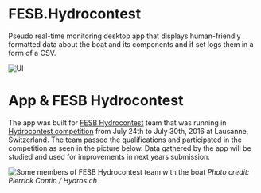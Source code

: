 # FESB.Hydrocontest

Pseudo real-time monitoring desktop app that displays human-friendly formatted data about the boat and its components and if set logs them in a form of a CSV.    
    
![UI](http://i.imgur.com/eLyxvOH.png "UI")

App & FESB Hydrocontest
=====
The app was built for [FESB Hydrocontest](https://www.facebook.com/FESB-Hydrocontest-813665482093093/) team that was running in [Hydrocontest competition](http://www.hydrocontest.org/en/) from July 24th to July 30th, 2016 at Lausanne, Switzerland. The team passed the qualifications and participated in the competition as seen in the picture below. Data gathered by the app will be studied and used for improvements in next years submission. 
    
![Some members of FESB Hydrocontest team with the boat](https://scontent-vie1-1.xx.fbcdn.net/t31.0-8/13662208_1177339995662130_6598854591841008369_o.jpg "Some members of FESB Hydrocontest team with the boat") 
_Photo credit: Pierrick Contin / Hydros.ch_